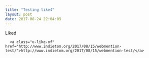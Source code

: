 ```yaml
---
title: "Testing like4"
layout: post
date: 2017-08-24 22:04:09
---
```

<article class="h-entry">
  <p class="p-name">
    Liked
    
      <a class="u-like-of" href="http://www.indietom.org/2017/08/15/webmention-test/">http://www.indietom.org/2017/08/15/webmention-test/</a>
    
  </p>
</article>
